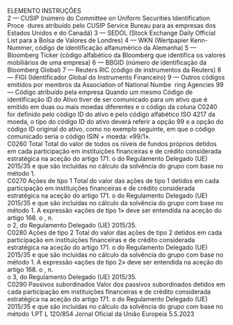  
ELEMENTO  INSTRUÇÕES  
2 — CUSIP (número do Committee on Uniform Securities Identification Proce ­
dures atribuído pelo CUSIP Service Bureau para as empresas dos Estados Unidos e 
do Canadá) 
3 — SEDOL (Stock Exchange Daily Official List para a Bolsa de Valores de 
Londres) 
4 — WKN (Wertpapier Kenn-Nummer, código de identificação alfanumérico da 
Alemanha) 
5 — Bloomberg Ticker (código alfabético da Bloomberg que identifica os valores 
mobiliários de uma empresa) 
6 — BBGID (número de identificação da Bloomberg Global) 
7 — Reuters RIC (código de instrumentos da Reuters) 
8 — FIGI (Identificador Global do Instrumento Financeiro) 
9 — Outros códigos emitidos por membros da Association of National Numbe ­
ring Agencies 
99 — Código atribuído pela empresa 
Quando um mesmo Código de identificação ID do Ativo tiver de ser comunicado 
para um ativo que é emitido em duas ou mais moedas diferentes e o código da 
coluna C0240 for definido pelo código ID do ativo e pelo código alfabético ISO 
4217 da moeda, o tipo do código ID do ativo deverá referir a opção 99 e a opção 
do código ID original do ativo, como no exemplo seguinte, em que o código 
comunicado seria o código ISIN + moeda: «99/1».  
C0260  Total  Total do valor de todos os níveis de fundos próprios detidos em cada participação 
em instituições financeiras e de crédito considerada estratégica na aceção do 
artigo 171.  o do Regulamento Delegado (UE) 2015/35 e que são incluídas no 
cálculo da solvência do grupo com base no método 1.  
C0270  Ações de tipo 1  Total do valor das ações de tipo 1 detidos em cada participação em instituições 
financeiras e de crédito considerada estratégica na aceção do artigo 171.  o do 
Regulamento Delegado (UE) 2015/35 e que são incluídas no cálculo da solvência 
do grupo com base no método 1. 
A expressão «ações de tipo 1» deve ser entendida na aceção do artigo 168.  o , n.  
o 2, do Regulamento Delegado (UE) 2015/35.  
C0280  Ações de tipo 2  Total do valor das ações de tipo 2 detidos em cada participação em instituições 
financeiras e de crédito considerada estratégica na aceção do artigo 171.  o do 
Regulamento Delegado (UE) 2015/35 e que são incluídas no cálculo da solvência 
do grupo com base no método 1. 
A expressão «ações de tipo 2» deve ser entendida na aceção do artigo 168.  o , n.  
o 3, do Regulamento Delegado (UE) 2015/35.  
C0290  Passivos subordinados  Valor dos passivos subordinados detidos em cada participação em instituições 
financeiras e de crédito considerada estratégica na aceção do artigo 171.  o do 
Regulamento Delegado (UE) 2015/35 e que são incluídas no cálculo da solvência 
do grupo com base no método 1.PT  L 120/854 Jornal Oficial da União Europeia 5.5.2023